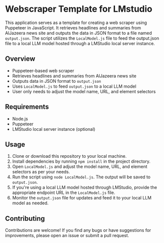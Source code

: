 # Webscraper Template for LMstudio

This application serves as a template for creating a web scraper using Puppeteer in JavaScript. It retrieves headlines and summaries from AlJazeera news site and outputs the data in JSON format to a file named `output.json`. The script utilizes the `LocalModel.js` file to feed the output.json file to a local LLM model hosted through a LMStudio local server instance.

## Overview

- Puppeteer-based web scraper
- Retrieves headlines and summaries from AlJazeera news site
- Outputs data in JSON format to `output.json`
- Uses `LocalModel.js` to feed `output.json` to a local LLM model
- User only needs to adjust the model name, URL, and element selectors

## Requirements

- Node.js
- Puppeteer
- LMStudio local server instance (optional)

## Usage

1. Clone or download this repository to your local machine.
2. Install dependencies by running `npm install` in the project directory.
3. Open `LocalModel.js` and adjust the model name, URL, and element selectors as per your needs.
4. Run the script using `node LocalModel.js`. The output will be saved to `output.json`.
5. If you're using a local LLM model hosted through LMStudio, provide the appropriate endpoint URL in the `LocalModel.js` file.
6. Monitor the `output.json` file for updates and feed it to your local LLM model as needed.

## Contributing

Contributions are welcome! If you find any bugs or have suggestions for improvements, please open an issue or submit a pull request.
